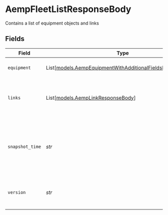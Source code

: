 # AempFleetListResponseBody

Contains a list of equipment objects and links


## Fields

| Field                                                                                                                    | Type                                                                                                                     | Required                                                                                                                 | Description                                                                                                              | Example                                                                                                                  |
| ------------------------------------------------------------------------------------------------------------------------ | ------------------------------------------------------------------------------------------------------------------------ | ------------------------------------------------------------------------------------------------------------------------ | ------------------------------------------------------------------------------------------------------------------------ | ------------------------------------------------------------------------------------------------------------------------ |
| `equipment`                                                                                                              | List[[models.AempEquipmentWithAdditionalFieldsResponseBody](../models/aempequipmentwithadditionalfieldsresponsebody.md)] | :heavy_check_mark:                                                                                                       | The list of Equipment objects.                                                                                           |                                                                                                                          |
| `links`                                                                                                                  | List[[models.AempLinkResponseBody](../models/aemplinkresponsebody.md)]                                                   | :heavy_check_mark:                                                                                                       | The list of links associated with the current API request.                                                               |                                                                                                                          |
| `snapshot_time`                                                                                                          | *str*                                                                                                                    | :heavy_check_mark:                                                                                                       | Date and time at which the snapshot of the fleet was created in RFC 3339 format.                                         | 2019-06-13T19:08:25Z                                                                                                     |
| `version`                                                                                                                | *str*                                                                                                                    | :heavy_check_mark:                                                                                                       | The version of the ISO/TS 15143-3 standard                                                                               | 1                                                                                                                        |